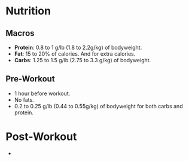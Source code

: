 # Nutrition
## Macros
- **Protein**: 0.8 to 1 g/lb (1.8 to 2.2g/kg) of bodyweight.
- **Fat**: 15 to 20% of calories. And for extra calories.
- **Carbs**: 1.25 to 1.5 g/lb (2.75 to 3.3 g/kg) of bodyweight.

## Pre-Workout
- 1 hour before workout.
- No fats.
- 0.2 to 0.25 g/lb (0.44 to 0.55g/kg) of bodyweight for both carbs and protein.

# Post-Workout
- 